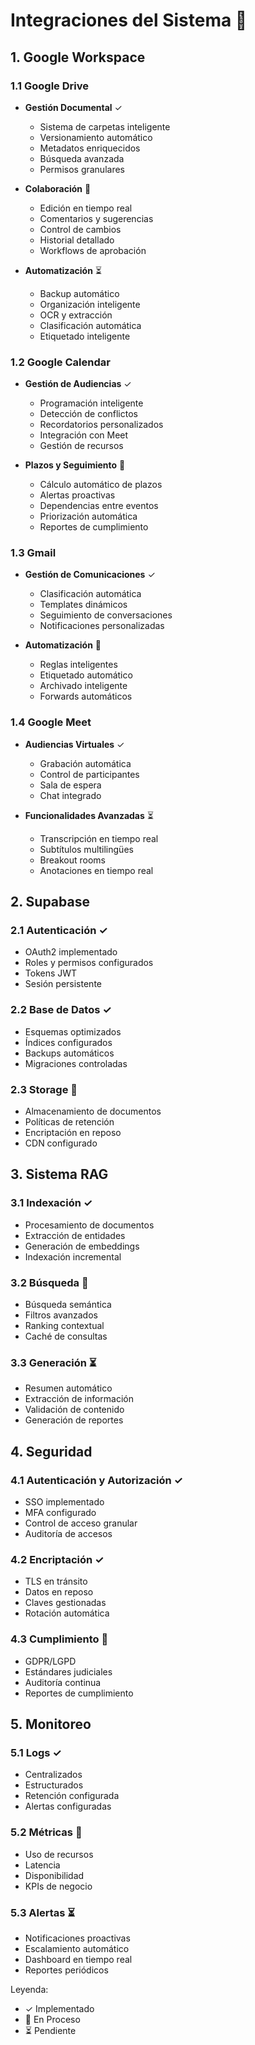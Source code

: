 # Integraciones del Sistema 🔄

## 1. Google Workspace

### 1.1 Google Drive
- **Gestión Documental** ✓
  * Sistema de carpetas inteligente
  * Versionamiento automático
  * Metadatos enriquecidos
  * Búsqueda avanzada
  * Permisos granulares

- **Colaboración** 🔄
  * Edición en tiempo real
  * Comentarios y sugerencias
  * Control de cambios
  * Historial detallado
  * Workflows de aprobación

- **Automatización** ⏳
  * Backup automático
  * Organización inteligente
  * OCR y extracción
  * Clasificación automática
  * Etiquetado inteligente

### 1.2 Google Calendar
- **Gestión de Audiencias** ✓
  * Programación inteligente
  * Detección de conflictos
  * Recordatorios personalizados
  * Integración con Meet
  * Gestión de recursos

- **Plazos y Seguimiento** 🔄
  * Cálculo automático de plazos
  * Alertas proactivas
  * Dependencias entre eventos
  * Priorización automática
  * Reportes de cumplimiento

### 1.3 Gmail
- **Gestión de Comunicaciones** ✓
  * Clasificación automática
  * Templates dinámicos
  * Seguimiento de conversaciones
  * Notificaciones personalizadas

- **Automatización** 🔄
  * Reglas inteligentes
  * Etiquetado automático
  * Archivado inteligente
  * Forwards automáticos

### 1.4 Google Meet
- **Audiencias Virtuales** ✓
  * Grabación automática
  * Control de participantes
  * Sala de espera
  * Chat integrado

- **Funcionalidades Avanzadas** ⏳
  * Transcripción en tiempo real
  * Subtítulos multilingües
  * Breakout rooms
  * Anotaciones en tiempo real

## 2. Supabase

### 2.1 Autenticación ✓
- OAuth2 implementado
- Roles y permisos configurados
- Tokens JWT
- Sesión persistente

### 2.2 Base de Datos ✓
- Esquemas optimizados
- Índices configurados
- Backups automáticos
- Migraciones controladas

### 2.3 Storage 🔄
- Almacenamiento de documentos
- Políticas de retención
- Encriptación en reposo
- CDN configurado

## 3. Sistema RAG

### 3.1 Indexación ✓
- Procesamiento de documentos
- Extracción de entidades
- Generación de embeddings
- Indexación incremental

### 3.2 Búsqueda 🔄
- Búsqueda semántica
- Filtros avanzados
- Ranking contextual
- Caché de consultas

### 3.3 Generación ⏳
- Resumen automático
- Extracción de información
- Validación de contenido
- Generación de reportes

## 4. Seguridad

### 4.1 Autenticación y Autorización ✓
- SSO implementado
- MFA configurado
- Control de acceso granular
- Auditoría de accesos

### 4.2 Encriptación ✓
- TLS en tránsito
- Datos en reposo
- Claves gestionadas
- Rotación automática

### 4.3 Cumplimiento 🔄
- GDPR/LGPD
- Estándares judiciales
- Auditoría continua
- Reportes de cumplimiento

## 5. Monitoreo

### 5.1 Logs ✓
- Centralizados
- Estructurados
- Retención configurada
- Alertas configuradas

### 5.2 Métricas 🔄
- Uso de recursos
- Latencia
- Disponibilidad
- KPIs de negocio

### 5.3 Alertas ⏳
- Notificaciones proactivas
- Escalamiento automático
- Dashboard en tiempo real
- Reportes periódicos

Leyenda:
- ✓ Implementado
- 🔄 En Proceso
- ⏳ Pendiente
